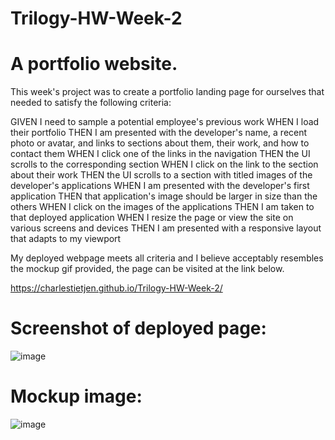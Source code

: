 # Trilogy-HW-Week-2

# A portfolio website.

This week's project was to create a portfolio landing page for ourselves that needed to satisfy the following criteria:

GIVEN I need to sample a potential employee's previous work
WHEN I load their portfolio
THEN I am presented with the developer's name, a recent photo or avatar, and links to sections about them, their work, and how to contact them
WHEN I click one of the links in the navigation
THEN the UI scrolls to the corresponding section
WHEN I click on the link to the section about their work
THEN the UI scrolls to a section with titled images of the developer's applications
WHEN I am presented with the developer's first application
THEN that application's image should be larger in size than the others
WHEN I click on the images of the applications
THEN I am taken to that deployed application
WHEN I resize the page or view the site on various screens and devices
THEN I am presented with a responsive layout that adapts to my viewport

My deployed webpage meets all criteria and I believe acceptably resembles the mockup gif provided, the page can be visited at the link below.

https://charlestietjen.github.io/Trilogy-HW-Week-2/

# Screenshot of deployed page:

![image](blob/main/project-screenshot.png)

# Mockup image:

![image](blob/main/homeworkdemo.gif?raw=true)